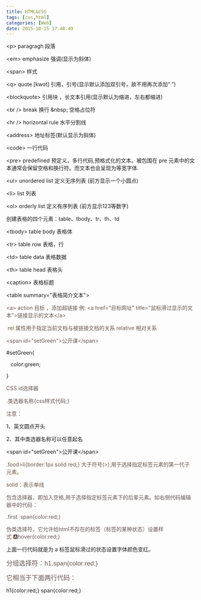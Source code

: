```yaml
---
title: HTML&CSS
tags: [css,html]
categories: [Web]
date: 2015-10-25 17:48:49
---
```


&lt;p&gt; paragragh 段落

&lt;em&gt; emphasize 强调(显示为斜体)

&lt;span&gt; 样式

&lt;q&gt; quote [kwot] 引用，引号(显示默认添加双引号，故不用再次添加“ ”)

&lt;blockquote&gt; 引用块 ，长文本引用(显示默认为缩进，左右都缩进)

&lt;br /&gt; break 换行 &amp;nbsp; 空格占位符

&lt;hr /&gt; horizontal rule 水平分割线

&lt;address&gt; 地址标签(默认显示为斜体)

&lt;code&gt; 一行代码

&lt;pre&gt; predefined 预定义，多行代码,预格式化的文本。被包围在 pre 元素中的文本通常会保留空格和换行符。而文本也会呈现为等宽字体.

&lt;ul&gt; unordered list 定义无序列表 (前方显示一个小圆点)

&lt;li&gt; list 列表

&lt;ol&gt; orderly list 定义有序列表 (前方显示123等数字)

创建表格的四个元素：table、tbody、tr、th、td

&lt;tbody&gt; table body 表格体

&lt;tr&gt; table row 表格，行

&lt;td&gt; table data 表格数据

&lt;th&gt; table head 表格头

&lt;caption&gt; 表格标题

&lt;table summary=&quot;表格简介文本&quot;&gt;

<span style="font-family:&#39;Helvetica Neue&#39;;font-size:14px;"></span><span style="font-family:&#39;Helvetica Neue&#39;;font-size:14px;"></span>

<span style="color: rgb(99, 87, 82);">&lt;a&gt;&nbsp;action&nbsp;目标&nbsp;，添加超链接&nbsp;例:&nbsp;&lt;a&nbsp;href=&quot;目标网址&quot;&nbsp;title=&quot;鼠标滑过显示的文本&quot;&gt;链接显示的文本&lt;/a&gt;</span>

<span style="color: rgb(99, 87, 82);">
</span>

<span style="color: rgb(99, 87, 82); background-color: rgb(255, 252, 247);">&nbsp;rel&nbsp;属性用于指定当前文档与被链接文档的关系&nbsp;relative&nbsp;相对关系</span>

<span style="color: rgb(99, 87, 82);">&lt;span&nbsp;id=&quot;setGreen&quot;&gt;公开课&lt;/span&gt;</span>

#setGreen{

&nbsp; &nbsp;color:green;

}

<span style="color: rgb(99, 87, 82);">CSS&nbsp;id选择器</span>

<span style="color: rgb(99, 87, 82);">.类选器名称{css样式代码;}</span>

<span style="color: rgb(99, 87, 82);">注意：</span>

1、英文圆点开头

2、其中类选器名称可以任意起名

&lt;span&nbsp;id=&quot;setGreen&quot;&gt;公开课&lt;/span&gt;&nbsp;

<span style="color: rgb(99, 87, 82);">
</span>

<span style="color: rgb(99, 87, 82); white-space: pre-wrap; background-color: rgb(255, 252, 247);">.food&gt;li{border:1px&nbsp;solid&nbsp;red;}</span> <span style="color: rgb(99, 87, 82); background-color: rgb(255, 252, 247);">大于符号(&gt;),用于选择指定标签元素的第一代子元素。</span>

<span style="color: rgb(99, 87, 82); background-color: rgb(255, 252, 247);">solid：表示单线</span>

<span style="color: rgb(99, 87, 82); background-color: rgb(255, 252, 247);">
</span>

<span style="color: rgb(99, 87, 82);">包含选择器，即加入空格,用于选择指定标签元素下的后辈元素。如右侧代码编辑器中的代码：</span>

<span style="color: rgb(99, 87, 82);">.first&nbsp; span{color:red;}</span>

<span style="color: rgb(99, 87, 82);">
</span>

<span style="color: rgb(99, 87, 82);">伪类选择符，它允许给html不存在的标签（标签的某种状态）设置样式&nbsp;:a:hover{color:red;}</span>

上面一行代码就是为&nbsp;a&nbsp;标签鼠标滑过的状态设置字体颜色变红。

<span style="font-size: 17px;"><span style="font-family: Helvetica, &#39;Microsoft Yahei&#39;, ST-Heiti, &#39;Apple Color Emoji&#39;;"><span style="color: rgb(99, 87, 82);">分组选择符：h1,span{color:red;}</span></span></span>

<span style="font-size: 17px;"><span style="font-family: Helvetica, &#39;Microsoft Yahei&#39;, ST-Heiti, &#39;Apple Color Emoji&#39;;"><span style="color: rgb(99, 87, 82);">它相当于下面两行代码：</span></span></span>

h1{color:red;}&nbsp;span{color:red;}